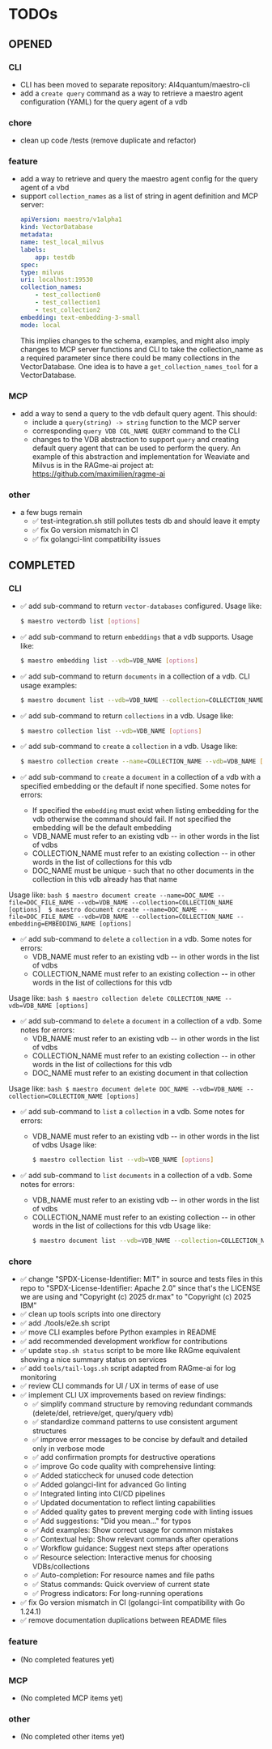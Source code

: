 # TODOs

## OPENED

### CLI
* CLI has been moved to separate repository: AI4quantum/maestro-cli
* add a `create query` command as a way to retrieve a maestro agent configuration (YAML) for the query agent of a vdb

### chore
* clean up code /tests (remove duplicate and refactor)

### feature
* add a way to retrieve and query the maestro agent config for the query agent of a vbd
* support `collection_names` as a list of string in agent definition and MCP server:
    ```yaml
    apiVersion: maestro/v1alpha1
    kind: VectorDatabase
    metadata:
    name: test_local_milvus
    labels:
        app: testdb
    spec:
    type: milvus
    uri: localhost:19530
    collection_names: 
        - test_collection0
        - test_collection1
        - test_collection2
    embedding: text-embedding-3-small
    mode: local
    ```
    This implies changes to the schema, examples, and might also imply changes to MCP server functions and CLI to take the collection_name as a required parameter since there could be many collections in the VectorDatabase. One idea is to have a `get_collection_names_tool` for a VectorDatabase.

### MCP
* add a way to send a query to the vdb default query agent. This should:
  - include a `query(string) -> string` function to the MCP server 
  - corresponding `query VDB COL_NAME QUERY` command to the CLI
  - changes to the VDB abstraction to support `query` and creating default query agent that can be used to perform the query. 
    An example of this abstraction and implementation for Weaviate and Milvus is in the RAGme-ai project at: https://github.com/maximilien/ragme-ai

### other
* a few bugs remain
  - ✅ test-integration.sh still pollutes tests db and should leave it empty
  - ✅ fix Go version mismatch in CI
  - ✅ fix golangci-lint compatibility issues

## COMPLETED

### CLI
* ✅ add sub-command to return `vector-databases` configured. Usage like:
    ```bash
    $ maestro vectordb list [options]
    ```

* ✅ add sub-command to return `embeddings` that a vdb supports. Usage like:
    ```bash
    $ maestro embedding list --vdb=VDB_NAME [options]
    ```

* ✅ add sub-command to return `documents` in a collection of a vdb. CLI usage examples:
    ```bash
    $ maestro document list --vdb=VDB_NAME --collection=COLLECTION_NAME [options]
    ```

* ✅ add sub-command to return `collections` in a vdb. Usage like:
    ```bash
    $ maestro collection list --vdb=VDB_NAME [options]
    ```

* ✅ add sub-command to `create` a `collection` in a vdb. Usage like:
    ```bash
    $ maestro collection create --name=COLLECTION_NAME --vdb=VDB_NAME [options]
    ```

* ✅ add sub-command to `create` a `document` in a collection of a vdb with a specified embedding or the default if none specified. Some notes for errors:
  - If specified the `embedding` must exist when listing embedding for the vdb otherwise the command should fail. If not specified the embedding will be the default embedding
  - VDB_NAME must refer to an existing vdb -- in other words in the list of vdbs
  - COLLECTION_NAME must refer to an existing collection -- in other words in the list of collections for this vdb
  - DOC_NAME must be unique - such that no other documents in the collection in this vdb already has that name

Usage like:
    ```bash
    $ maestro document create --name=DOC_NAME --file=DOC_FILE_NAME --vdb=VDB_NAME --collection=COLLECTION_NAME [options] 
    $ maestro document create --name=DOC_NAME --file=DOC_FILE_NAME --vdb=VDB_NAME --collection=COLLECTION_NAME --embedding=EMBEDDING_NAME [options]
    ```

* ✅ add sub-command to `delete` a `collection` in a vdb. Some notes for errors:
  - VDB_NAME must refer to an existing vdb -- in other words in the list of vdbs
  - COLLECTION_NAME must refer to an existing collection -- in other words in the list of collections for this vdb

Usage like:
    ```bash
    $ maestro collection delete COLLECTION_NAME --vdb=VDB_NAME [options]
    ```

* ✅ add sub-command to `delete` a `document` in a collection of a vdb. Some notes for errors:
  - VDB_NAME must refer to an existing vdb -- in other words in the list of vdbs
  - COLLECTION_NAME must refer to an existing collection -- in other words in the list of collections for this vdb
  - DOC_NAME must refer to an existing document in that collection

Usage like:
    ```bash
    $ maestro document delete DOC_NAME --vdb=VDB_NAME --collection=COLLECTION_NAME [options]
    ```

* ✅ add sub-command to `list` a `collection` in a vdb. Some notes for errors:
  - VDB_NAME must refer to an existing vdb -- in other words in the list of vdbs
Usage like:
    ```bash
    $ maestro collection list --vdb=VDB_NAME [options]
    ```

* ✅ add sub-command to `list` `documents` in a collection of a vdb. Some notes for errors:
  - VDB_NAME must refer to an existing vdb -- in other words in the list of vdbs
  - COLLECTION_NAME must refer to an existing collection -- in other words in the list of collections for this vdb
Usage like:
    ```bash
    $ maestro document list --vdb=VDB_NAME --collection=COLLECTION_NAME [options]
    ```

### chore
* ✅ change "SPDX-License-Identifier: MIT" in source and tests files in this repo to "SPDX-License-Identifier: Apache 2.0" since that's the LICENSE we are using and "Copyright (c) 2025 dr.max" to "Copyright (c) 2025 IBM"
* ✅ clean up tools scripts into one directory
* ✅ add ./tools/e2e.sh script
* ✅ move CLI examples before Python examples in README
* ✅ add recommended development workflow for contributions
* ✅ update `stop.sh status` script to be more like RAGme equivalent showing a nice summary status on services
* ✅ add `tools/tail-logs.sh` script adapted from RAGme-ai for log monitoring
* ✅ review CLI commands for UI / UX in terms of ease of use
* ✅ implement CLI UX improvements based on review findings:
  - ✅ simplify command structure by removing redundant commands (delete/del, retrieve/get, query/query vdb)
  - ✅ standardize command patterns to use consistent argument structures
  - ✅ improve error messages to be concise by default and detailed only in verbose mode
  - ✅ add confirmation prompts for destructive operations
  - ✅ improve Go code quality with comprehensive linting:
  - ✅ Added staticcheck for unused code detection
  - ✅ Added golangci-lint for advanced Go linting
  - ✅ Integrated linting into CI/CD pipelines
  - ✅ Updated documentation to reflect linting capabilities
  - ✅ Added quality gates to prevent merging code with linting issues
  - ✅ Add suggestions: "Did you mean..." for typos
  - ✅ Add examples: Show correct usage for common mistakes
  - ✅ Contextual help: Show relevant commands after operations
  - ✅ Workflow guidance: Suggest next steps after operations
  - ✅ Resource selection: Interactive menus for choosing VDBs/collections
  - ✅ Auto-completion: For resource names and file paths 
  - ✅ Status commands: Quick overview of current state
  - ✅ Progress indicators: For long-running operations
* ✅ fix Go version mismatch in CI (golangci-lint compatibility with Go 1.24.1)
* ✅ remove documentation duplications between README files

### feature
* (No completed features yet)

### MCP
* (No completed MCP items yet)

### other
* (No completed other items yet) 